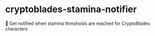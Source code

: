 # cryptoblades-stamina-notifier
🏃 Get notified when stamina thresholds are reached for CryptoBlades characters
